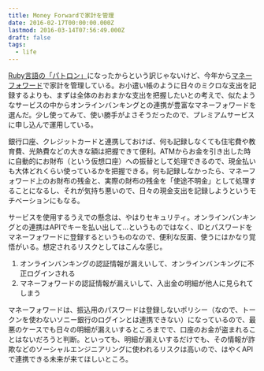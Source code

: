 ```yaml
---
title: Money Forwardで家計を管理
date: 2016-02-17T00:00:00.000Z
lastmod: 2016-03-14T07:56:49.000Z
draft: false
tags:
  - life
---
```


[Ruby言語の「パトロン」](http://jp.techcrunch.com/2016/02/17/moneyforward-urabe/)になったからという訳じゃないけど、今年から[マネーフォワード](https://moneyforward.com/)で家計を管理している。お小遣い帳のように日々のミクロな支出を記録するよりも、まずは全体のおおまかな支出を把握したいとの考えで、似たようなサービスの中からオンラインバンキングとの連携が豊富なマネーフォワードを選んだ。少し使ってみて、使い勝手がよさそうだったので、プレミアムサービスに申し込んで運用している。

銀行口座、クレジットカードと連携しておけば、何も記録しなくても住宅費や教育費、光熱費などの大きな額は把握できて便利。ATMからお金を引き出した時に自動的にお財布（という仮想口座）への振替として処理できるので、現金払いも大体どれくらい使っているかを把握できる。何も記録しなかったら、マネーフォワード上のお財布の残金と、実際の財布の残金を「使途不明金」として処理することになるし、それが気持ち悪いので、日々の現金支出を記録しようというモチベーションにもなる。

サービスを使用するうえでの懸念は、やはりセキュリティ。オンラインバンキングとの連携はAPIでキーを払い出して…というものではなく、IDとパスワードをマネーフォワードに登録するというものなので、便利な反面、使うにはかなり覚悟がいる。想定されるリスクとしてはこんな感じ。

1. オンラインバンキングの認証情報が漏えいして、オンラインバンキングに不正ログインされる
2. マネーフォワードの認証情報が漏えいして、入出金の明細が他人に見られてしまう

マネーフォワードは、振込用のパスワードは登録しないポリシー（なので、トークンを使わないソニー銀行のログインとは連携できない）になっているので、最悪のケースでも日々の明細が漏えいするところまでで、口座のお金が盗まれることはないだろうと判断。といっても、明細が漏えいするだけでも、その情報が詐欺などのソーシャルエンジニアリングに使われるリスクは高いので、はやくAPIで連携できる未来が来てほしいところ。

